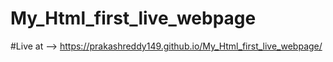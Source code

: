 # My_Html_first_live_webpage

#Live at -->  https://prakashreddy149.github.io/My_Html_first_live_webpage/
